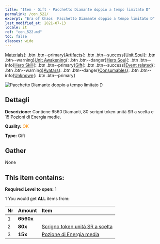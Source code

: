 ```yaml
---
title: "Item - Gift - Pacchetto Diamante doppio a tempo limitato D"
permalink: /con_522/
excerpt: "Era of Chaos  Pacchetto Diamante doppio a tempo limitato D"
last_modified_at: 2021-07-13
locale: it
ref: "con_522.md"
toc: false
classes: wide
---
```

 [Materials](/ItemsIT/){: .btn .btn--primary}[Artifacts](/ItemsIT/Artifacts/){: .btn .btn--success}[Unit Soul](/ItemsIT/UnitSoul/){: .btn .btn--warning}[Unit Awakening](/ItemsIT/UnitAwakening/){: .btn .btn--danger}[Hero Soul](/ItemsIT/HeroSoul/){: .btn .btn--info}[Hero Skill](/ItemsIT/HeroSkill/){: .btn .btn--primary}[Gift](/ItemsIT/Gift/){: .btn .btn--success}[Event related](/ItemsIT/Events/){: .btn .btn--warning}[Avatars](/ItemsIT/Avatars/){: .btn .btn--danger}[Consumables](/ItemsIT/Consumables/){: .btn .btn--info}[Unknown](/ItemsIT/Unknown/){: .btn .btn--primary}

 ![Pacchetto Diamante doppio a tempo limitato D](/images/t/i_907197.png)

## Dettagli
 **Descrizione:** Contiene 6560 Diamanti, 80 scrigni token unità SR a scelta e 15 Pozioni di Energia medie.

 **Quality:** <span style="color: #FF8C00">OK</span>

 **Type:** Gift

## Gather

  None

## This item contains:

 **Required Level to open:** 1

 1 You would get **ALL** items  from:

  | Nr | Amount |     Item    |
  |:---|:-------|:------------|
  | 1 |  **6560x** | <i class="fas fa-gem"/> |  | 
  | 2 |  **80x** | [Scrigno token unità SR a scelta](/ItemsIT/con_1618/) |  | 
  | 3 |  **15x** | [Pozione di Energia media](/ItemsIT/con_705/) |  | 
